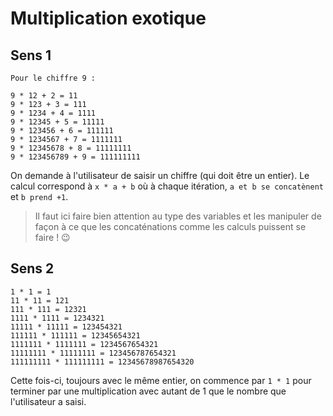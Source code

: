 # Multiplication exotique

## Sens 1

    Pour le chiffre 9 :

    9 * 12 + 2 = 11
    9 * 123 + 3 = 111
    9 * 1234 + 4 = 1111
    9 * 12345 + 5 = 11111
    9 * 123456 + 6 = 111111
    9 * 1234567 + 7 = 1111111
    9 * 12345678 + 8 = 11111111
    9 * 123456789 + 9 = 111111111

On demande à l'utilisateur de saisir un chiffre (qui doit être un entier). Le calcul correspond à `x * a + b` où à chaque itération, `a et b se concatènent` et `b prend +1`.

> Il faut ici faire bien attention au type des variables et les manipuler de façon à ce que les concaténations comme les calculs puissent se faire ! 😉

## Sens 2

    1 * 1 = 1
    11 * 11 = 121
    111 * 111 = 12321
    1111 * 1111 = 1234321
    11111 * 11111 = 123454321
    111111 * 111111 = 12345654321
    1111111 * 1111111 = 1234567654321
    11111111 * 11111111 = 123456787654321
    111111111 * 111111111 = 12345678987654320

Cette fois-ci, toujours avec le même entier, on commence par `1 * 1` pour terminer par une multiplication avec autant de 1 que le nombre que l'utilisateur a saisi.